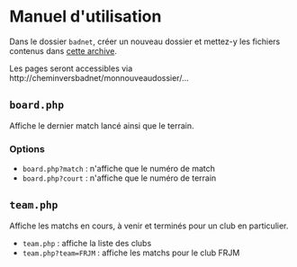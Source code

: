 # Manuel d'utilisation

Dans le dossier `badnet`, créer un nouveau dossier et mettez-y les fichiers contenus dans [cette archive](https://github.com/fvilpoix/badnet/archive/master.zip).

Les pages seront accessibles via http://cheminversbadnet/monnouveaudossier/...

## `board.php`

Affiche le dernier match lancé ainsi que le terrain.

### Options

* `board.php?match` : n'affiche que le numéro de match
* `board.php?court` : n'affiche que le numéro de terrain

## `team.php`

Affiche les matchs en cours, à venir et terminés pour un club en particulier.

* `team.php` : affiche la liste des clubs
* `team.php?team=FRJM` : affiche les matchs pour le club FRJM